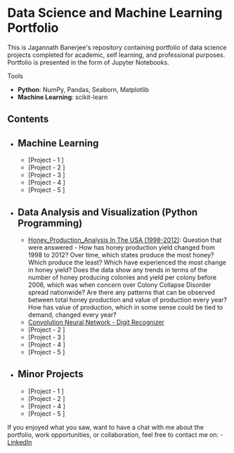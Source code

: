 # Data Science and Machine Learning Portfolio
This is Jagannath Banerjee's repository containing portfolio of data science projects completed for academic, self learning, and professional purposes. Portfolio is presented in the form of Jupyter Notebooks.

Tools
  - **Python**: NumPy, Pandas, Seaborn, Matplotlib
  - **Machine Learning**: scikit-learn

## Contents
- ## Machine Learning
    - [Project - 1 ]
    - [Project - 2 ]
    - [Project - 3 ]
    - [Project - 4 ]
    - [Project - 5 ]

- ## Data Analysis and Visualization (Python Programming)
    - [Honey_Production_Analysis
    In The USA (1998-2012)](https://github.com/jbanerje/Data-Science-and-Machine-Learning/blob/master/IPythonNotebook/Honey%20Production.ipynb): Question that were answered  - How has honey production yield changed from 1998 to 2012? Over time, which states produce the most honey? Which produce the least? Which have experienced the most change in honey yield? Does the data show any trends in terms of the number of honey producing colonies and yield per colony before 2006, which was when concern over Colony Collapse Disorder spread nationwide? Are there any patterns that can be observed between total honey production and value of production every year? How has value of production, which in some sense could be tied to demand, changed every year?
    - [Convolution Neural Network - Digit Recognizer](https://github.com/melvfnz/data_science_portfolio/blob/master/digit_recognizer.ipynb)
    - [Project - 2 ]
    - [Project - 3 ]
    - [Project - 4 ]
    - [Project - 5 ]

- ## Minor Projects
    - [Project - 1 ]
    - [Project - 2 ]
    - [Project - 4 ]
    - [Project - 5 ]

If you enjoyed what you saw, want to have a chat with me about the portfolio, work opportunities, or collaboration, feel free to contact me on:
    - [LinkedIn](https://www.linkedin.com/in/jagannath-banerjee/)
